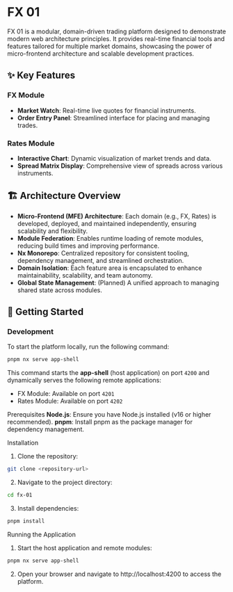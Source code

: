 # FX 01

FX 01 is a modular, domain-driven trading platform designed to demonstrate modern web architecture principles. It provides real-time financial tools and features tailored for multiple market domains, showcasing the power of micro-frontend architecture and scalable development practices.

## ✨ Key Features

### FX Module
- **Market Watch**: Real-time live quotes for financial instruments.
- **Order Entry Panel**: Streamlined interface for placing and managing trades.

### Rates Module
- **Interactive Chart**: Dynamic visualization of market trends and data.
- **Spread Matrix Display**: Comprehensive view of spreads across various instruments.

## 🏗️ Architecture Overview

- **Micro-Frontend (MFE) Architecture**: Each domain (e.g., FX, Rates) is developed, deployed, and maintained independently, ensuring scalability and flexibility.
- **Module Federation**: Enables runtime loading of remote modules, reducing build times and improving performance.
- **Nx Monorepo**: Centralized repository for consistent tooling, dependency management, and streamlined orchestration.
- **Domain Isolation**: Each feature area is encapsulated to enhance maintainability, scalability, and team autonomy.
- **Global State Management**: (Planned) A unified approach to managing shared state across modules.

## 🚀 Getting Started

### Development

To start the platform locally, run the following command:

```bash
pnpm nx serve app-shell
```

This command starts the **app-shell** (host application) on port `4200` and dynamically serves the following remote applications:

  - FX Module: Available on port `4201`
  - Rates Module: Available on port `4202`

Prerequisites
  **Node.js**: Ensure you have Node.js installed (v16 or higher recommended).
  **pnpm**: Install pnpm as the package manager for dependency management.

Installation
1. Clone the repository:
```bash
git clone <repository-url>
```

2. Navigate to the project directory:
```bash
cd fx-01
```

3. Install dependencies:
```bash
pnpm install
```

Running the Application
1. Start the host application and remote modules:
```bash
pnpm nx serve app-shell
```

2. Open your browser and navigate to http://localhost:4200 to access the platform.
